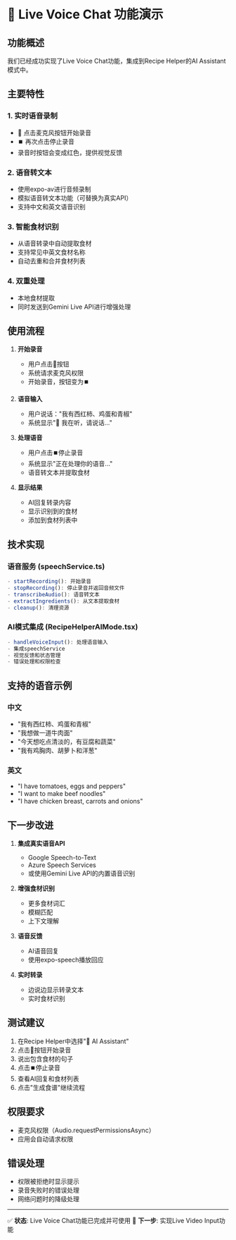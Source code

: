 # 🎤 Live Voice Chat 功能演示

## 功能概述
我们已经成功实现了Live Voice Chat功能，集成到Recipe Helper的AI Assistant模式中。

## 主要特性

### 1. 实时语音录制
- 🎤 点击麦克风按钮开始录音
- ⏹️ 再次点击停止录音
- 录音时按钮会变成红色，提供视觉反馈

### 2. 语音转文本
- 使用expo-av进行音频录制
- 模拟语音转文本功能（可替换为真实API）
- 支持中文和英文语音识别

### 3. 智能食材识别
- 从语音转录中自动提取食材
- 支持常见中英文食材名称
- 自动去重和合并食材列表

### 4. 双重处理
- 本地食材提取
- 同时发送到Gemini Live API进行增强处理

## 使用流程

1. **开始录音**
   - 用户点击🎤按钮
   - 系统请求麦克风权限
   - 开始录音，按钮变为⏹️

2. **语音输入**
   - 用户说话："我有西红柿、鸡蛋和青椒"
   - 系统显示"🎤 我在听，请说话..."

3. **处理语音**
   - 用户点击⏹️停止录音
   - 系统显示"正在处理你的语音..."
   - 语音转文本并提取食材

4. **显示结果**
   - AI回复转录内容
   - 显示识别到的食材
   - 添加到食材列表中

## 技术实现

### 语音服务 (speechService.ts)
```typescript
- startRecording(): 开始录音
- stopRecording(): 停止录音并返回音频文件
- transcribeAudio(): 语音转文本
- extractIngredients(): 从文本提取食材
- cleanup(): 清理资源
```

### AI模式集成 (RecipeHelperAIMode.tsx)
```typescript
- handleVoiceInput(): 处理语音输入
- 集成speechService
- 视觉反馈和状态管理
- 错误处理和权限检查
```

## 支持的语音示例

### 中文
- "我有西红柿、鸡蛋和青椒"
- "我想做一道牛肉面"
- "今天想吃点清淡的，有豆腐和蔬菜"
- "我有鸡胸肉、胡萝卜和洋葱"

### 英文
- "I have tomatoes, eggs and peppers"
- "I want to make beef noodles"
- "I have chicken breast, carrots and onions"

## 下一步改进

1. **集成真实语音API**
   - Google Speech-to-Text
   - Azure Speech Services
   - 或使用Gemini Live API的内置语音识别

2. **增强食材识别**
   - 更多食材词汇
   - 模糊匹配
   - 上下文理解

3. **语音反馈**
   - AI语音回复
   - 使用expo-speech播放回应

4. **实时转录**
   - 边说边显示转录文本
   - 实时食材识别

## 测试建议

1. 在Recipe Helper中选择"🤖 AI Assistant"
2. 点击🎤按钮开始录音
3. 说出包含食材的句子
4. 点击⏹️停止录音
5. 查看AI回复和食材列表
6. 点击"生成食谱"继续流程

## 权限要求

- 麦克风权限（Audio.requestPermissionsAsync）
- 应用会自动请求权限

## 错误处理

- 权限被拒绝时显示提示
- 录音失败时的错误处理
- 网络问题时的降级处理

---

✅ **状态**: Live Voice Chat功能已完成并可使用
🎯 **下一步**: 实现Live Video Input功能 